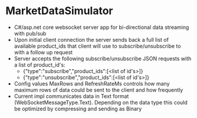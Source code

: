 # MarketDataSimulator
- C#/asp.net core websocket server app for bi-directional data streaming with pub/sub
- Upon initial client connection the server sends back a full list of available product_ids that client will use to subscribe/unsubscribe to with a follow up request
- Server accepts the following subscribe/unsubscribe JSON requests with a list of product_id's:
	- {"type":"subscribe","product_ids":[<list of id's>]}
	- {"type":"unsubscribe","product_ids":[<list of id's>]}
- Config values MaxRows and RefreshRateMs controls how many maximum rows of data could be sent to the client and how frequently
- Current impl communicates data in Text format (WebSocketMessageType.Text). Depending on the data type this could be optimized by compressing and sending as Binary
